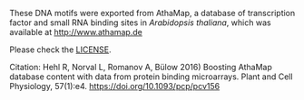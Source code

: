 These DNA motifs were exported from AthaMap, a database of transcription factor and small RNA binding sites in *Arabidopsis thaliana*, which was available at http://www.athamap.de 

Please check the [LICENSE](./LICENSE.txt).

Citation:
Hehl R, Norval L, Romanov A, Bülow  2016) Boosting AthaMap database content with data from protein binding microarrays. Plant and Cell Physiology, 57(1):e4. https://doi.org/10.1093/pcp/pcv156
